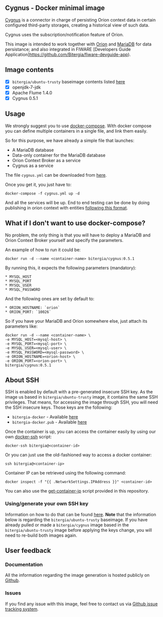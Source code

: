 ## Cygnus - Docker minimal image

[Cygnus](https://github.com/telefonicaid/fiware-cygnus) is a connector in charge of persisting Orion context data in certain configured third-party storages, creating a historical view of such data.

Cygnus uses the subscription/notification feature of Orion.

This image is intended to work together with [Orion](https://registry.hub.docker.com/u/bitergia/fiware-orion/) and [MariaDB](https://registry.hub.docker.com/u/bitergia/mariadb/) for data persistance; and also integrated in FIWARE [Developers Guide Application]https://github.com/Bitergia/fiware-devguide-app).

## Image contents

- [x] `bitergia/ubuntu-trusty` baseimage contents listed [here](https://github.com/Bitergia/docker/tree/master/baseimages/ubuntu#image-contents)
- [x] openjdk-7-jdk
- [x] Apache Flume 1.4.0
- [x] Cygnus 0.5.1

## Usage

We strongly suggest you to use [docker-compose](https://docs.docker.com/compose/). With docker compose you can define multiple containers in a single file, and link them easily. 

So for this purpose, we have already a simple file that launches:

   * A MariaDB database
   * Data-only container for the MariaDB database
   * Orion Context Broker as a service
   * Cygnus as a service

The file `cygnus.yml` can be downloaded from [here](https://raw.githubusercontent.com/Bitergia/fiware-chanchan/master/docker/compose/cygnus.yml).

Once you get it, you just have to:

```
docker-compose -f cygnus.yml up -d
```

And all the services will be up. End to end testing can be done by doing publishing in orion context with entities [following this format](https://github.com/Bitergia/fiware-chanchan/blob/master/docker/images/cygnus/0.5.1/docker-entrypoint.sh#L115).

 
## What if I don't want to use docker-compose?

No problem, the only thing is that you will have to deploy a MariaDB and Orion Context Broker yourself and specify the parameters.

An example of how to run it could be:

```
docker run -d --name <container-name> bitergia/cygnus:0.5.1
```

By running this, it expects the following parameters (mandatory):

	* MYSQL_HOST
	* MYSQL_PORT
	* MYSQL_USER
	* MYSQL_PASSWORD

And the following ones are set by default to:

	* ORION_HOSTNAME: `orion`
	* ORION_PORT: `10026`

So if you have your MariaDB and Orion somewhere else, just attach its parameters like:

```
docker run -d --name <container-name> \
-e MYSQL_HOST=<mysql-host> \
-e MYSQL_PORT=<mysql-port> \
-e MYSQL_USER=<mysql-user> \
-e MYSQL_PASSWORD=<mysql-password> \
-e ORION_HOSTNAME=<orion-host> \
-e ORION_PORT=<orion-port> \
bitergia/cygnus:0.5.1
```

## About SSH

SSH is enabled by default with a pre-generated insecure SSH key. As the image us based in `bitergia/ubuntu-trusty` image, it contains the same SSH privileges.
That means, for accessing the image through SSH, you will need the SSH insecure keys. Those keys are the following:

* `bitergia-docker` - Available [here](https://raw.githubusercontent.com/Bitergia/docker/master/baseimages/bitergia-docker)
* `bitergia-docker.pub` - Available [here](https://raw.githubusercontent.com/Bitergia/docker/master/baseimages/bitergia-docker.pub)

Once the container is up, you can access the container easily by using our own [docker-ssh](https://github.com/Bitergia/docker/tree/master/utils#docker-ssh) script:

```
docker-ssh bitergia@<container-id>
```

Or you can just use the old-fashioned way to access a docker container: 

```
ssh bitergia@<container-ip>
```

Container IP can be retrieved using the following command:

```
docker inspect -f "{{ .NetworkSettings.IPAddress }}" <container-id>
```

You can also use the [get-container-ip](https://github.com/Bitergia/docker/tree/master/utils#get-container-ip) script provided in this repository. 

### Using/generate your own SSH key

Information on how to do that can be found [here](https://github.com/Bitergia/docker/tree/master/baseimages/ubuntu#about-ssh).
**Note** that the information below is regarding the `bitergia/ubuntu-trusty` baseimage. If you have already pulled or made a `bitergia/cygnus` image based in the `bitergia/ubuntu-trusty` image before applying the keys change, you will need to re-build both images again.

## User feedback

### Documentation

All the information regarding the image generation is hosted publicly on [Github](https://github.com/Bitergia/fiware-chanchan/tree/master/docker/images/cygnus).

### Issues

If you find any issue with this image, feel free to contact us via [Github issue tracking system](https://github.com/Bitergia/fiware-chanchan/issues).
